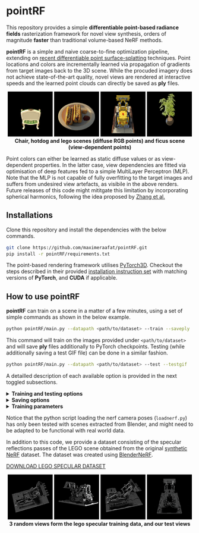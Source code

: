# pointRF

This repository provides a simple **differentiable point-based radiance fields** rasterization framework for novel view synthesis, orders of magnitude **faster** than traditional volume-based NeRF methods.

**pointRF** is a simple and naive coarse-to-fine optimization pipeline, extending on [recent differentiable point surface-splatting](https://arxiv.org/abs/1912.08804) techniques. Point locations and colors are incrementally learned via propagation of gradients from target images back to the 3D scene. While the procuded imagery does not achieve state-of-the-art quality, novel views are rendered at interactive speeds and the learned point clouds can directly be saved as **ply** files.

<p align='center'>
  <img src='images/chairRGB.gif' width='24%'/>
  <img src='images/hotdogRGB.gif' width='24%'/>
  <img src='images/legoRGB.gif' width='24%'/>
  <img src='images/ficusMLP.gif' width='24%'/>
  <br>
  <b>
  Chair, hotdog and lego scenes (diffuse RGB points) and ficus scene (view-dependent points)
  </b>
</p>

Point colors can either be learned as static diffuse values or as view-dependent properties. In the latter case, view dependencies are fitted via optimisation of deep features fed to a simple MultiLayer Perceptron (MLP). Note that the MLP is not capable of fully overfitting to the target images and suffers from undesired view artefacts, as visibile in the above renders. Future releases of this code might mititgate this limitation by incorporating spherical harmonics, following the idea proposed by [Zhang et al.](https://arxiv.org/abs/2205.14330)


## Installations

Clone this repository and install the dependencies with the below commands.
```bash
git clone https://github.com/maximeraafat/pointRF.git
pip install -r pointRF/requirements.txt
```

The point-based rendering framework utilises [PyTorch3D](https://pytorch3d.org). Checkout the steps described in their provided [installation instruction set](https://github.com/facebookresearch/pytorch3d/blob/main/INSTALL.md) with matching versions of **PyTorch**, and **CUDA** if applicable.


## How to use pointRF

**pointRF** can train on a scene in a matter of a few minutes, using a set of simple commands as shown in the below example.

```bash
python pointRF/main.py --datapath <path/to/dataset> --train --saveply
```

This command will train on the images provided under `<path/to/dataset>` and will save **ply** files additionally to PyTorch checkpoints. Testing (while additionally saving a test GIF file) can be done in a similar fashion.

```bash
python pointRF/main.py --datapath <path/to/dataset> --test --testgif
```

A detailled description of each available option is provided in the next toggled subsections.


<details>
<summary> <b>Training and testing options</b> </summary>

---
* `--datapath` : path to the directory containing training, testing and optionally validation images and camera poses as `transforms_train/test/val.json` respectively
* `--train` : whether to train the pointRF model
* `--test` : whether to create testing images and evaluate their **PSNRs** against the ground truth test images
* `--testgif` : whether to create a GIF file from the testing images
* `--testoutput` : path to the directory in which the testing images will be stored (by default set to `test/`)
* `--testmdodel` : path to a PyTorch **pth** model checkpoint file to be used for testing (by default, the last saved checkpoint will be used)

Note that the `--test` option does not require any training parameters, since these will be adjusted given the provided checkpoint file.
</details>

<details>
<summary> <b>Saving options</b> </summary>

---
* `--savepath` : path to the directory in which the model checkpoints will be stored (by default set to `save/`)
* `--saveply` : whether to additionally save the point clouds as **ply** files

</details>

<details>
<summary> <b>Training parameters</b> </summary>

---
* `--epochs` : number of training epochs (by default set to `30000`)
* `--valfreq` : validation frequency during training (by default set to `1000`, if applicable)
* `--savefreq` : save frequency of the model checkpoint, and **ply** files if applicable (by default set to `1000`)
* `--background` : background color as a list of 3 float values inside a string (by default set to black)
* `--imagesize` : dimensions of the resized images during training (by default the images are unchanged)
* `--npoints` : initial number of points (by default set to `100`) ; the model will progressively add points until reaching the million points
* `--initlr` : initial learning rate (by default set to `1e-2`) ; the optimiser will progressively decrease it when making no further progress
* `--radius` : initial point radius (by default set to `0.1`) ; the model will progressively decrease the radius
* `--finalradius` : final point radius (by default set to `None`) ; the last epochs will train with this radius
* `--radiance` : whether to learn view-dependent colors for each point instead of static RGB point colors

We suggest using a small `--imagesize` (for instance `256`), since larger resolutions will significantly slow down rendering, and therefore training. No matter what, the model will automatically fall back to the full image resolution once it converged at the set `--imagesize`.

</details>

Notice that the python script loading the nerf camera poses (`loadnerf.py`) has only been tested with scenes extracted from Blender, and might need to be adapted to be functional with real world data.

In addition to this code, we provide a dataset consisting of the specular reflections passes of the LEGO scene obtained from the original [synthetic NeRF](https://drive.google.com/drive/folders/128yBriW1IG_3NJ5Rp7APSTZsJqdJdfc1) dataset. The dataset was created using [BlenderNeRF](https://github.com/maximeraafat/BlenderNeRF).

[DOWNLOAD LEGO SPECULAR DATASET](https://drive.google.com/file/d/1xflxoBpqGU05A2gvyPjwM-tO8VORbpIb/view?usp=share_link)

<p align='center'>
  <img src='images/legoSpecular1.jpg' width='24%'/>
  <img src='images/legoSpecular2.jpg' width='24%'/>
  <img src='images/legoSpecular3.jpg' width='24%'/>
  <img src='images/legoSpecular.gif' width='24%'/>
  <br>
  <b>
  3 random views form the lego specular training data, and our test views
  </b>
</p>
